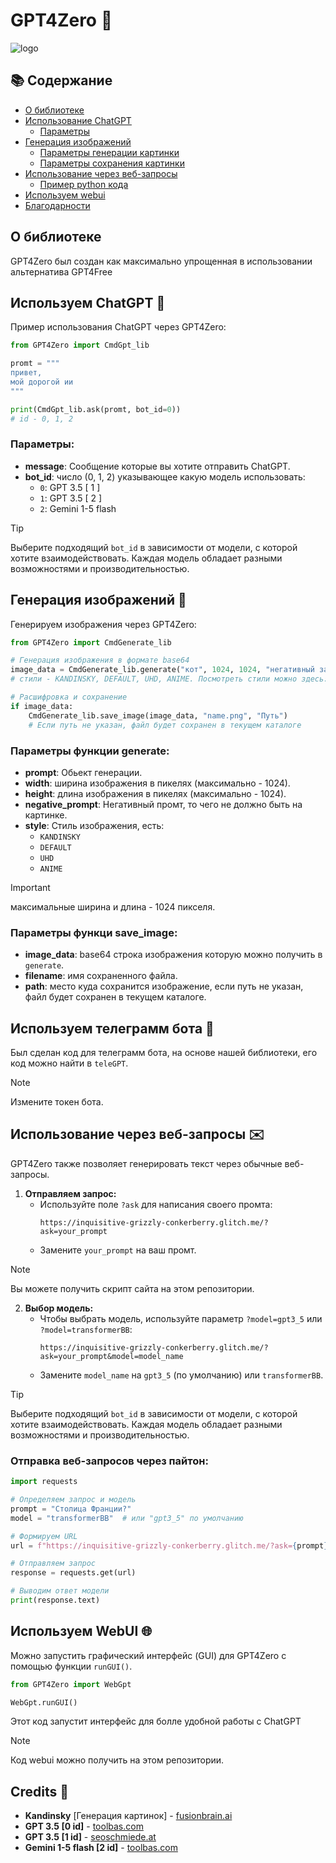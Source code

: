 # GPT4Zero 🚀

![logo](https://i.ibb.co/3SQqx9v/photo-2024-08-31-12-14-53.jpg)

## 📚 Содержание
- [О библиотеке](#about)
- [Использование ChatGPT](#using-chatgpt-)
  - [Параметры](#parameters)
- [Генерация изображений](#using-image-generation-)
  - [Параметры генерации картинки](#generate-function-parameters)
  - [Параметры сохранения картинки](#save_image-function-parameters)
- [Использование через веб-запросы](#using-via-web-requests-)
  - [Пример python кода](#python-example)
- [Используем webui](#using-webui-)
- [Благодарности](#credits-)

## О библиотеке

GPT4Zero был создан как максимально упрощенная в использовании альтернатива GPT4Free

## Используем ChatGPT 🤖

Пример использования ChatGPT через GPT4Zero:

```python
from GPT4Zero import CmdGpt_lib

promt = """
привет,
мой дорогой ии
"""

print(CmdGpt_lib.ask(promt, bot_id=0))
# id - 0, 1, 2
```

### Параметры:
- **message**: Сообщение которые вы хотите отправить ChatGPT.
- **bot_id**: число (0, 1, 2) указывающее какую модель использовать:
  - `0`: GPT 3.5 [ 1 ]
  - `1`: GPT 3.5 [ 2 ]
  - `2`: Gemini 1-5 flash
 
> [!TIP]
>  Выберите подходящий `bot_id` в зависимости от модели, с которой хотите взаимодействовать. Каждая модель обладает разными возможностями и производительностью.

## Генерация изображений 🎨

Генерируем изображения через GPT4Zero:

```python
from GPT4Zero import CmdGenerate_lib

# Генерация изображения в формате base64
image_data = CmdGenerate_lib.generate("кот", 1024, 1024, "негативный запрос", "стиль") 
# стили - KANDINSKY, DEFAULT, UHD, ANIME. Посмотреть стили можно здесь: https://cdn.fusionbrain.ai/static/styles/key

# Расшифровка и сохранение
if image_data:
    CmdGenerate_lib.save_image(image_data, "name.png", "Путь") 
    # Если путь не указан, файл будет сохранен в текущем каталоге
```

### Параметры функции generate:
- **prompt**: Обьект генерации.
- **width**: ширина изображения в пикелях (максимально - 1024).
- **height**: длина изображения в пикелях (максимально - 1024).
- **negative_prompt**: Негативный промт, то чего не должно быть на картинке.
- **style**: Стиль изображения, есть:
  - `KANDINSKY`
  - `DEFAULT`
  - `UHD`
  - `ANIME`
> [!IMPORTANT]
> максимальные ширина и длина - 1024 пикселя.

### Параметры функци save_image:
- **image_data**: base64 строка изображения которую можно получить в `generate`.
- **filename**: имя сохраненного файла.
- **path**: место куда сохранится изображение, если путь не указан, файл будет сохранен в текущем каталоге.

## Используем телеграмм бота 💬
Был сделан код для телеграмм бота, на основе нашей библиотеки, его код можно найти в `teleGPT`.

> [!NOTE]
>  Измените токен бота.

## Использование через веб-запросы ✉️

GPT4Zero также позволяет генерировать текст через обычные веб-запросы.

1. **Отправляем запрос:**
   - Используйте поле `?ask` для написания своего промта:
     ```
     https://inquisitive-grizzly-conkerberry.glitch.me/?ask=your_prompt
     ```
   - Замените `your_prompt` на ваш промт.

> [!NOTE]
> Вы можете получить скрипт сайта на этом репозитории.

2. **Выбор модель:**
   - Чтобы выбрать модель, используйте параметр `?model=gpt3_5` или `?model=transformerBB`:
     ```
     https://inquisitive-grizzly-conkerberry.glitch.me/?ask=your_prompt&model=model_name
     ```
   - Замените `model_name` на `gpt3_5` (по умолчанию) или `transformerBB`.

> [!TIP]
> Выберите подходящий `bot_id` в зависимости от модели, с которой хотите взаимодействовать. Каждая модель обладает разными возможностями и производительностью.

### Отправка веб-запросов через пайтон:

```python
import requests

# Определяем запрос и модель
prompt = "Столица Франции?"
model = "transformerBB"  # или "gpt3_5" по умолчанию

# Формируем URL
url = f"https://inquisitive-grizzly-conkerberry.glitch.me/?ask={prompt}&model={model}"

# Отправляем запрос
response = requests.get(url)

# Выводим ответ модели
print(response.text)
```

## Используем WebUI 🌐
Можно запустить графический интерфейс (GUI) для GPT4Zero с помощью функции `runGUI()`.
```Python
from GPT4Zero import WebGpt

WebGpt.runGUI()
```
Этот код запустит интерфейс для болле удобной работы с ChatGPT

> [!NOTE]
> Код webui можно получить на этом репозитории.

## Credits 🙌

- **Kandinsky** [Генерация картинок] - [fusionbrain.ai](https://fusionbrain.ai/)
- **GPT 3.5 [0 id]** - [toolbas.com](https://toolbaz.com/writer/chat-gpt-alternative)
- **GPT 3.5 [1 id]** - [seoschmiede.at](https://seoschmiede.at/en/aitools/chatgpt-tool/)
- **Gemini 1-5 flash [2 id]** - [toolbas.com](https://toolbaz.com/writer/chat-gpt-alternative)

